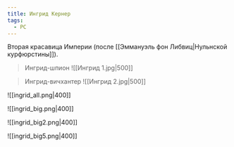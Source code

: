 ```yaml
---
title: Ингрид Кернер
tags:
  - PC
---
```

Вторая красавица Империи (после [[Эммануэль фон Либвиц|Нульнской курфюрстины]]).

> Ингрид-шпион
> ![[Ингрид 1.jpg|500]]

> Ингрид-вичхантер
> ![[Ингрид 2.jpg|500]]



![[ingrid_all.png|400]]

![[ingrid_big.png|400]]

![[ingrid_big2.png|400]]

![[ingrid_big5.png|400]]